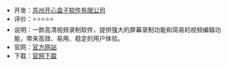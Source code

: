 - 开发：[苏州开心盒子软件有限公司](https://www.auntec.cn/)
- 评价：⭐⭐⭐⭐⭐
- 说明：一款高清视频录制软件，提供强大的屏幕录制功能和简易的视频编辑功能，带来高效、易用、稳定的用户体验。
- 官网：[官方网站](https://www.luping.com/) 
- 下载：[官网下载](https://dl-next.aunbox.cn/channel?channel=826db9f9)